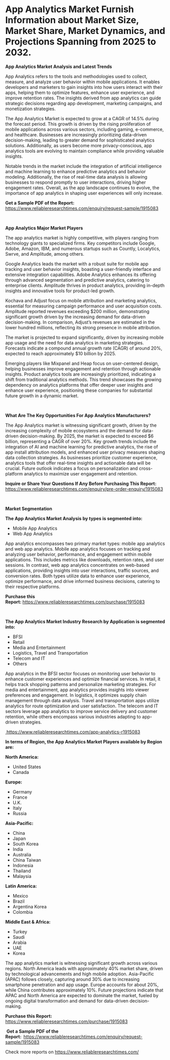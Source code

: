 <p><h1>App Analytics Market Furnish Information about Market Size, Market Share, Market Dynamics, and Projections Spanning from 2025 to 2032.</h1></p><p><strong>App Analytics Market Analysis and Latest Trends</strong></p>
<p><p>App Analytics refers to the tools and methodologies used to collect, measure, and analyze user behavior within mobile applications. It enables developers and marketers to gain insights into how users interact with their apps, helping them to optimize features, enhance user experience, and improve retention rates. The insights derived from app analytics can guide strategic decisions regarding app development, marketing campaigns, and monetization strategies.</p><p>The App Analytics Market is expected to grow at a CAGR of 14.5% during the forecast period. This growth is driven by the rising proliferation of mobile applications across various sectors, including gaming, e-commerce, and healthcare. Businesses are increasingly prioritizing data-driven decision-making, leading to greater demand for sophisticated analytics solutions. Additionally, as users become more privacy-conscious, app analytics tools are evolving to maintain compliance while providing valuable insights.</p><p>Notable trends in the market include the integration of artificial intelligence and machine learning to enhance predictive analytics and behavior modeling. Additionally, the rise of real-time data analysis is allowing businesses to respond promptly to user interactions, driving higher engagement rates. Overall, as the app landscape continues to evolve, the importance of app analytics in shaping user experiences will only increase.</p></p>
<p><strong>Get a Sample PDF of the Report:&nbsp;</strong> <a href="https://www.reliableresearchtimes.com/enquiry/request-sample/1915083?utm_campaign=2232&utm_medium=2&utm_source=Github&utm_content=ia&utm_term=10032025&utm_id=app-analytics">https://www.reliableresearchtimes.com/enquiry/request-sample/1915083</a></p>
<p>&nbsp;</p>
<p><strong>App Analytics Major Market Players</strong></p>
<p><p>The app analytics market is highly competitive, with players ranging from technology giants to specialized firms. Key competitors include Google, Adobe, Amazon, IBM, and numerous startups such as Countly, Localytics, Swrve, and Amplitude, among others. </p><p>Google Analytics leads the market with a robust suite for mobile app tracking and user behavior insights, boasting a user-friendly interface and extensive integration capabilities. Adobe Analytics enhances its offering through advanced segmentation and predictive analytics, catering to enterprise clients. Amplitude thrives in product analytics, providing in-depth insights and innovative tools for product-led growth.</p><p>Kochava and Adjust focus on mobile attribution and marketing analytics, essential for measuring campaign performance and user acquisition costs. Amplitude reported revenues exceeding $200 million, demonstrating significant growth driven by the increasing demand for data-driven decision-making. In comparison, Adjust’s revenues are estimated in the lower hundred millions, reflecting its strong presence in mobile attribution.</p><p>The market is projected to expand significantly, driven by increasing mobile app usage and the need for data analytics in marketing strategies. Forecasts indicate a compound annual growth rate (CAGR) of around 20%, expected to reach approximately $10 billion by 2025.</p><p>Emerging players like Mixpanel and Heap focus on user-centered design, helping businesses improve engagement and retention through actionable insights. Product analytics tools are increasingly prioritized, indicating a shift from traditional analytics methods. This trend showcases the growing dependency on analytics platforms that offer deeper user insights and enhance user experience, positioning these companies for substantial future growth in a dynamic market.</p></p>
<p>&nbsp;</p>
<p><strong>What Are The Key Opportunities For App Analytics Manufacturers?</strong></p>
<p><p>The App Analytics market is witnessing significant growth, driven by the increasing complexity of mobile ecosystems and the demand for data-driven decision-making. By 2025, the market is expected to exceed $6 billion, representing a CAGR of over 20%. Key growth trends include the integration of AI and machine learning for predictive analytics, the rise of app install attribution models, and enhanced user privacy measures shaping data collection strategies. As businesses prioritize customer experience, analytics tools that offer real-time insights and actionable data will be crucial. Future outlook indicates a focus on personalization and cross-platform analytics to maximize user engagement and retention.</p></p>
<p><strong>Inquire or Share Your Questions If Any Before Purchasing This Report:</strong> <a href="https://www.reliableresearchtimes.com/enquiry/pre-order-enquiry/1915083?utm_campaign=2232&utm_medium=2&utm_source=Github&utm_content=ia&utm_term=10032025&utm_id=app-analytics">https://www.reliableresearchtimes.com/enquiry/pre-order-enquiry/1915083</a></p>
<p>&nbsp;</p>
<p><strong>Market Segmentation</strong></p>
<p><strong>The App Analytics Market Analysis by types is segmented into:</strong></p>
<p><ul><li>Mobile App Analytics</li><li>Web App Analytics</li></ul></p>
<p><p>App analytics encompasses two primary market types: mobile app analytics and web app analytics. Mobile app analytics focuses on tracking and analyzing user behavior, performance, and engagement within mobile applications. This includes metrics like downloads, retention rates, and user sessions. In contrast, web app analytics concentrates on web-based applications, providing insights into user interactions, traffic sources, and conversion rates. Both types utilize data to enhance user experience, optimize performance, and drive informed business decisions, catering to their respective platforms.</p></p>
<p><strong>Purchase this Report:&nbsp;</strong><a href="https://www.reliableresearchtimes.com/purchase/1915083?utm_campaign=2232&utm_medium=2&utm_source=Github&utm_content=ia&utm_term=10032025&utm_id=app-analytics">https://www.reliableresearchtimes.com/purchase/1915083</a></p>
<p>&nbsp;</p>
<p><strong>The App Analytics Market Industry Research by Application is segmented into:</strong></p>
<p><ul><li>BFSI</li><li>Retail</li><li>Media and Entertainment</li><li>Logistics, Travel and Transportation</li><li>Telecom and IT</li><li>Others</li></ul></p>
<p><p>App analytics in the BFSI sector focuses on monitoring user behavior to enhance customer experiences and optimize financial services. In retail, it helps track shopping patterns and personalize marketing strategies. For media and entertainment, app analytics provides insights into viewer preferences and engagement. In logistics, it optimizes supply chain management through data analysis. Travel and transportation apps utilize analytics for route optimization and user satisfaction. The telecom and IT sectors leverage app analytics to improve service delivery and customer retention, while others encompass various industries adapting to app-driven strategies.</p></p>
<p><a href="https://www.reliableresearchtimes.com/app-analytics-r1915083?utm_campaign=2232&utm_medium=2&utm_source=Github&utm_content=ia&utm_term=10032025&utm_id=app-analytics">&nbsp;https://www.reliableresearchtimes.com/app-analytics-r1915083</a></p>
<p><strong>In terms of Region, the App Analytics Market Players available by Region are:</strong></p>
<p>
    <p> <strong> North America: </strong>
        <ul>
            <li>United States</li>
            <li>Canada</li>
        </ul>
        </p> 
    <p> <strong> Europe: </strong>
        <ul>
            <li>Germany</li>
            <li>France</li>
            <li>U.K.</li>
            <li>Italy</li>
            <li>Russia</li>
        </ul>
        </p> 
    <p> <strong> Asia-Pacific: </strong>
        <ul>
            <li>China</li>
            <li>Japan</li>
            <li>South Korea</li>
            <li>India</li>
            <li>Australia</li>
            <li>China Taiwan</li>
            <li>Indonesia</li>
            <li>Thailand</li>
            <li>Malaysia</li>
        </ul>
        </p> 
    <p> <strong> Latin America: </strong>
        <ul>
            <li>Mexico</li>
            <li>Brazil</li>
            <li>Argentina Korea</li>
            <li>Colombia</li>
        </ul>
        </p> 
    <p> <strong> Middle East & Africa: </strong>
        <ul>
            <li>Turkey</li>
            <li>Saudi</li>
            <li>Arabia</li>
            <li>UAE</li>
            <li>Korea</li>
        </ul>
    </p>
    </p>
<p><p>The app analytics market is witnessing significant growth across various regions. North America leads with approximately 40% market share, driven by technological advancements and high mobile adoption. Asia-Pacific (APAC) follows closely, capturing around 30% due to increasing smartphone penetration and app usage. Europe accounts for about 20%, while China contributes approximately 10%. Future projections indicate that APAC and North America are expected to dominate the market, fueled by ongoing digital transformation and demand for data-driven decision-making.</p></p>
<p><strong>Purchase this Report: </strong><a href="https://www.reliableresearchtimes.com/purchase/1915083?utm_campaign=2232&utm_medium=2&utm_source=Github&utm_content=ia&utm_term=10032025&utm_id=app-analytics">https://www.reliableresearchtimes.com/purchase/1915083</a></p>
<p>&nbsp;<strong>Get a Sample PDF of the Report:&nbsp;&nbsp;</strong><a href="https://www.reliableresearchtimes.com/enquiry/request-sample/1915083?utm_campaign=2232&utm_medium=2&utm_source=Github&utm_content=ia&utm_term=10032025&utm_id=app-analytics">https://www.reliableresearchtimes.com/enquiry/request-sample/1915083</a></p>
<p><strong></strong></p>
<p>Check more reports on <a href="https://www.reliableresearchtimes.com/?utm_campaign=2232&utm_medium=2&utm_source=Github&utm_content=ia&utm_term=10032025&utm_id=app-analytics">https://www.reliableresearchtimes.com/</a></p>